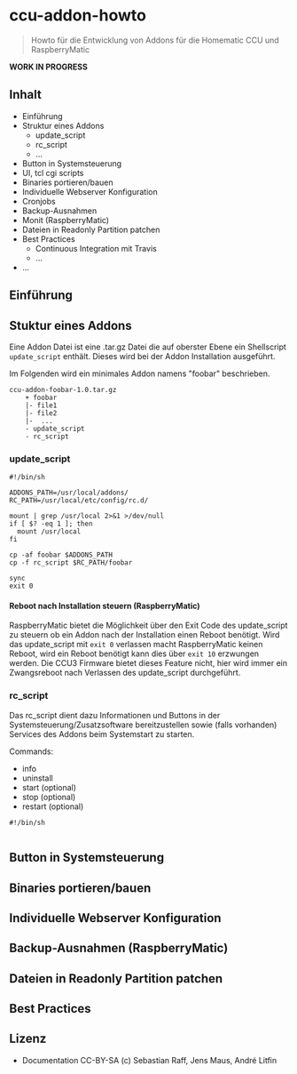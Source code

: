 # ccu-addon-howto

> Howto für die Entwicklung von Addons für die Homematic CCU und RaspberryMatic

**WORK IN PROGRESS**

## Inhalt

* Einführung
* Struktur eines Addons
  * update_script
  * rc_script
  * ...
* Button in Systemsteuerung
* UI, tcl cgi scripts
* Binaries portieren/bauen
* Individuelle Webserver Konfiguration
* Cronjobs
* Backup-Ausnahmen
* Monit (RaspberryMatic)
* Dateien in Readonly Partition patchen
* Best Practices
  * Continuous Integration mit Travis
  * ...
* ...

## Einführung

## Stuktur eines Addons

Eine Addon Datei ist eine .tar.gz Datei die auf oberster Ebene ein Shellscript `update_script` enthält. Dieses wird
bei der Addon Installation ausgeführt.

Im Folgenden wird ein minimales Addon namens "foobar" beschrieben. 


```
ccu-addon-foobar-1.0.tar.gz
    + foobar
    |- file1
    |- file2 
    |-  ... 
    - update_script
    - rc_script
```


### update_script

```
#!/bin/sh

ADDONS_PATH=/usr/local/addons/
RC_PATH=/usr/local/etc/config/rc.d/

mount | grep /usr/local 2>&1 >/dev/null
if [ $? -eq 1 ]; then
  mount /usr/local
fi

cp -af foobar $ADDONS_PATH
cp -f rc_script $RC_PATH/foobar

sync
exit 0
```

#### Reboot nach Installation steuern (RaspberryMatic)

RaspberryMatic bietet die Möglichkeit über den Exit Code des update_script zu steuern ob ein Addon nach der Installation 
einen Reboot benötigt. Wird das update_script mit `exit 0` verlassen macht RaspberryMatic keinen Reboot, wird ein Reboot 
benötigt kann dies über `exit 10` erzwungen werden. Die CCU3 Firmware bietet dieses Feature nicht, hier wird immer ein
Zwangsreboot nach Verlassen des update_script durchgeführt.

### rc_script

Das rc_script dient dazu Informationen und Buttons in der Systemsteuerung/Zusatzsoftware bereitzustellen sowie (falls
vorhanden) Services des Addons beim Systemstart zu starten.

Commands:
* info
* uninstall
* start (optional)
* stop (optional)
* restart (optional)

```
#!/bin/sh


```


## Button in Systemsteuerung

## Binaries portieren/bauen

## Individuelle Webserver Konfiguration

## Backup-Ausnahmen (RaspberryMatic)

## Dateien in Readonly Partition patchen

## Best Practices

## Lizenz

* Documentation CC-BY-SA (c) Sebastian Raff, Jens Maus, André Litfin